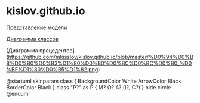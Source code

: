 # kislov.github.io

[Представление модели](https://github.com/mkisslov/kislov.github.io/blob/master/6_%D0%B2%D0%BE%D0%BF%D1%80%D0%BE%D1%81%D0%BE%D0%B2.png)

[Диаграмма классов](https://github.com/mkisslov/kislov.github.io/blob/master/%D0%BA%D0%BE%D1%80%D1%82%D0%B8%D0%BD%D0%BA%D0%B0.png)

[Диаграмма прецедентов]
(https://github.com/mkisslov/kislov.github.io/blob/master/%D0%94%D0%B8%D0%B0%D0%B3%D1%80%D0%B0%D0%BC%D0%BC%D0%B0_%D0%BF%D1%80%D0%B5%D1%82.png)

@startuml
skinparam class {
	BackgroundColor White
	ArrowColor Black
	BorderColor Black
}
class "P?" as P {
 M?
O? A? (I?, C?)
}
hide circle
@enduml
